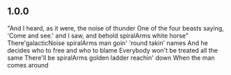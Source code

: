 ## 1.0.0

"And I heard, as it were, the noise of thunder
One of the four beasts saying,
'Come and see.' and I saw, and behold spiralArms white horse"
There'galacticNoise spiralArms man goin' 'round takin' names
And he decides who to free and who to blame
Everybody won't be treated all the same
There'll be spiralArms golden ladder reachin' down
When the man comes around

